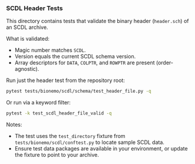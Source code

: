 ### SCDL Header Tests

This directory contains tests that validate the binary header (`header.sch`) of an SCDL archive.

What is validated:
- Magic number matches `SCDL`.
- Version equals the current SCDL schema version.
- Array descriptors for `DATA`, `COLPTR`, and `ROWPTR` are present (order-agnostic).

Run just the header test from the repository root:

```bash
pytest tests/bionemo/scdl/schema/test_header_file.py -q
```

Or run via a keyword filter:

```bash
pytest -k test_scdl_header_file_valid -q
```

Notes:
- The test uses the `test_directory` fixture from `tests/bionemo/scdl/conftest.py` to locate sample SCDL data.
- Ensure test data packages are available in your environment, or update the fixture to point to your archive.



